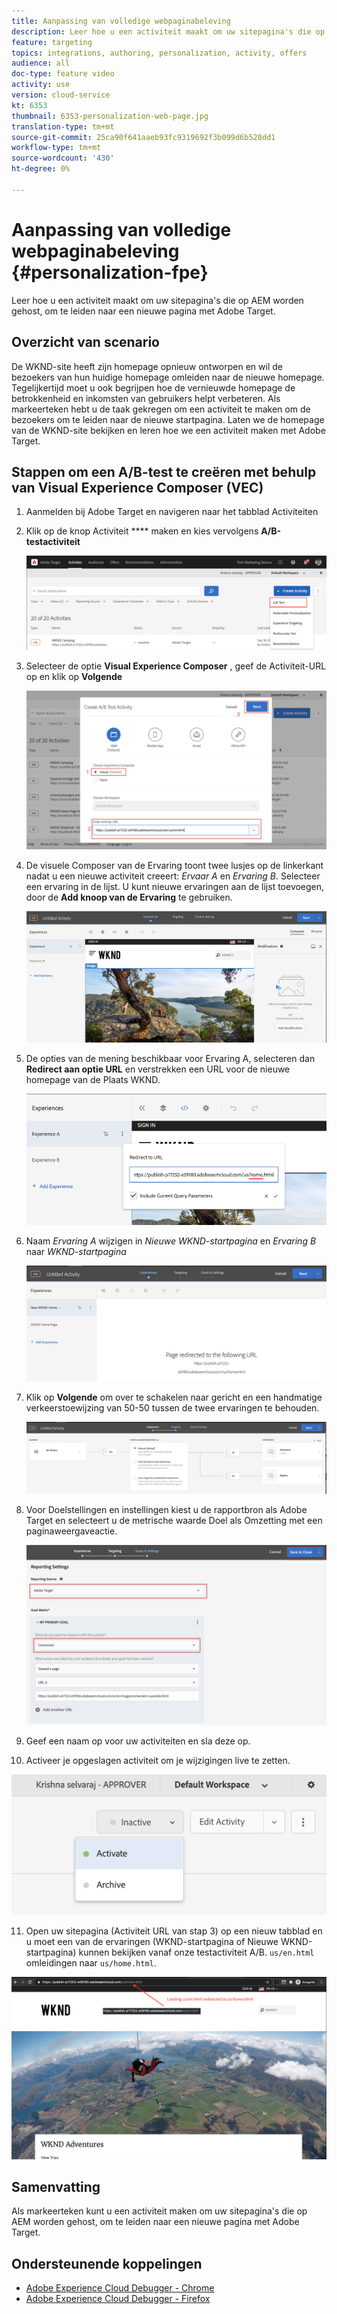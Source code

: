 ```yaml
---
title: Aanpassing van volledige webpaginabeleving
description: Leer hoe u een activiteit maakt om uw sitepagina's die op AEM worden gehost, om te leiden naar een nieuwe pagina met Adobe Target.
feature: targeting
topics: integrations, authoring, personalization, activity, offers
audience: all
doc-type: feature video
activity: use
version: cloud-service
kt: 6353
thumbnail: 6353-personalization-web-page.jpg
translation-type: tm+mt
source-git-commit: 25ca90f641aaeb93fc9319692f3b099d6b528dd1
workflow-type: tm+mt
source-wordcount: '430'
ht-degree: 0%

---
```



# Aanpassing van volledige webpaginabeleving {#personalization-fpe}

Leer hoe u een activiteit maakt om uw sitepagina&#39;s die op AEM worden gehost, om te leiden naar een nieuwe pagina met Adobe Target.

## Overzicht van scenario

De WKND-site heeft zijn homepage opnieuw ontworpen en wil de bezoekers van hun huidige homepage omleiden naar de nieuwe homepage. Tegelijkertijd moet u ook begrijpen hoe de vernieuwde homepage de betrokkenheid en inkomsten van gebruikers helpt verbeteren. Als markeerteken hebt u de taak gekregen om een activiteit te maken om de bezoekers om te leiden naar de nieuwe startpagina. Laten we de homepage van de WKND-site bekijken en leren hoe we een activiteit maken met Adobe Target.

## Stappen om een A/B-test te creëren met behulp van Visual Experience Composer (VEC)

1. Aanmelden bij Adobe Target en navigeren naar het tabblad Activiteiten
2. Klik op de knop Activiteit **** maken en kies vervolgens **A/B-testactiviteit**

   ![A/B-activiteit](assets/ab-target-activity.png)

3. Selecteer de optie **Visual Experience Composer** , geef de Activiteit-URL op en klik op **Volgende**

   ![URL van activiteit](assets/ab-test-url.png)

4. De visuele Composer van de Ervaring toont twee lusjes op de linkerkant nadat u een nieuwe activiteit creeert: *Ervaar A* en *Ervaring B*. Selecteer een ervaring in de lijst. U kunt nieuwe ervaringen aan de lijst toevoegen, door de **Add knoop van de Ervaring** te gebruiken.

   ![Ervingopties](assets/experience-options.png)

5. De opties van de mening beschikbaar voor Ervaring A, selecteren dan **Redirect aan optie URL** en verstrekken een URL voor de nieuwe homepage van de Plaats WKND.

   ![URL omleiden](assets/redirect-url.png)

6. Naam *Ervaring A* wijzigen in *Nieuwe WKND-startpagina* en *Ervaring B* naar *WKND-startpagina*

   ![avonturen](assets/new-experiences.png)

7. Klik op **Volgende** om over te schakelen naar gericht en een handmatige verkeerstoewijzing van 50-50 tussen de twee ervaringen te behouden.

   ![Doelstelling](assets/targeting.png)

8. Voor Doelstellingen en instellingen kiest u de rapportbron als Adobe Target en selecteert u de metrische waarde Doel als Omzetting met een paginaweergaveactie.

   ![Doelen](assets/goals.png)

9. Geef een naam op voor uw activiteiten en sla deze op.
10. Activeer je opgeslagen activiteit om je wijzigingen live te zetten.

   ![Doelen](assets/activate.png)

11. Open uw sitepagina (Activiteit URL van stap 3) op een nieuw tabblad en u moet een van de ervaringen (WKND-startpagina of Nieuwe WKND-startpagina) kunnen bekijken vanaf onze testactiviteit A/B. `us/en.html` omleidingen naar `us/home.html`.

   ![Doelen](assets/redirect-test.png)

## Samenvatting

Als markeerteken kunt u een activiteit maken om uw sitepagina&#39;s die op AEM worden gehost, om te leiden naar een nieuwe pagina met Adobe Target.

## Ondersteunende koppelingen

* [Adobe Experience Cloud Debugger - Chrome](https://chrome.google.com/webstore/detail/adobe-experience-cloud-de/ocdmogmohccmeicdhlhhgepeaijenapj)
* [Adobe Experience Cloud Debugger - Firefox](https://addons.mozilla.org/en-US/firefox/addon/adobe-experience-platform-dbg/)

